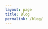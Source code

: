 ```yaml
---
layout: page
title: Blog
permalink: /blog/
---
```


<style>
.wrapper{
    margin: 0 auto;
    max-width: 1000px;
    padding: 10px;
}
section {
    margin-top: 20px;
}
</style>